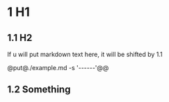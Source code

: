 

# 1 H1

## 1.1 H2

If u will put markdown text here, it will be shifted by 1.1

@put@./example.md -s '------'@@

## 1.2 Something

